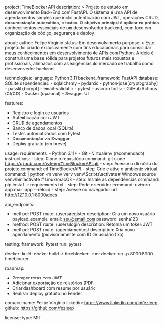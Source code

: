 project: TimeBlocker API
  description: >
    Projeto de estudo em desenvolvimento Back-End com FastAPI. O sistema é uma API de agendamentos
    simples que inclui autenticação com JWT, operações CRUD, documentação automática, e testes.
    O objetivo principal é aplicar na prática conhecimentos essenciais de um desenvolvedor backend,
    com foco em organização de código, segurança e deploy.

about:
  author: Felipe Virginio
  status: Em desenvolvimento
  purpose: >
    Este projeto foi criado exclusivamente com fins educacionais para consolidar meus conhecimentos
    em desenvolvimento de APIs com Python. A ideia é construir uma base sólida para projetos futuros
    mais robustos e profissionais, alinhados com as exigências do mercado de trabalho como desenvolvedor backend.

technologies:
  language: Python 3.11
  backend_framework: FastAPI
  database: SQLite
  dependencies:
    - sqlalchemy
    - pydantic
    - python-jose[cryptography]
    - passlib[bcrypt]
    - email-validator
    - pytest
    - uvicorn
  tools:
    - GitHub Actions (CI/CD)
    - Docker (opcional)
    - Swagger UI

features:
  - Registro e login de usuários
  - Autenticação com JWT
  - CRUD de agendamentos
  - Banco de dados local (SQLite)
  - Testes automatizados com Pytest
  - Documentação via Swagger
  - Deploy gratuito (em breve)

usage:
  requirements:
    - Python 3.11+
    - Git
    - Virtualenv (recomendado)
  instructions:
    - step: Clone o repositório
      command: git clone https://github.com/fezleep/TimeBlockerAPI.git
    - step: Acesse o diretório do projeto
      command: cd TimeBlockerAPI
    - step: Crie e ative o ambiente virtual
      command: |
        python -m venv venv
        venv\Scripts\activate  # Windows
        source venv/bin/activate  # Linux/macOS
    - step: Instale as dependências
      command: pip install -r requirements.txt
    - step: Rode o servidor
      command: uvicorn app.main:app --reload
    - step: Acesse no navegador
      url: http://127.0.0.1:8000/docs

api_endpoints:
  - method: POST
    route: /users/register
    description: Cria um novo usuário
    payload_example:
      email: seu@email.com
      password: senha123
  - method: POST
    route: /users/login
    description: Retorna um token JWT
  - method: POST
    route: /agendamentos/
    description: Cria novo agendamento (provisoriamente com ID de usuário fixo)

testing:
  framework: Pytest
  run: pytest

docker:
  build: docker build -t timeblocker .
  run: docker run -p 8000:8000 timeblocker

roadmap:
  - Proteger rotas com JWT
  - Adicionar exportação de relatórios (PDF)
  - Criar dashboard com resumo por usuário
  - Realizar deploy gratuito no Render

contact:
  name: Felipe Virginio
  linkedin: https://www.linkedin.com/in/fezleep
  github: https://github.com/fezleep

license:
  type: MIT
